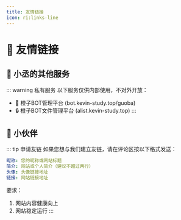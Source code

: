 ```yaml
---
title: 友情链接
icon: ri:links-line
---
```


# 🤝 友情链接

## 🌟 小丞的其他服务

<VPCard
  title="光遇身高查询"
  desc="免费查询国际服和测试服身高"
  logo="/logo.ico"
  link="http://sky.kevin-study.top"
  background="/img/sky-height.jpg"
/>
<VPCard
  title="🍊橙子BOT文件管理平台"
  desc="快速管理橙子BOT文件"
  logo="/logo.ico"
  link="http://alist.kevin-study.top"
  background="/img/sky-height.jpg"
/>

::: warning 私有服务
以下服务仅供内部使用，不对外开放：
- 🤖 橙子BOT管理平台 (bot.kevin-study.top/guoba)
- 🔒 橙子BOT文件管理平台 (alist.kevin-study.top)
:::

## 🌈 小伙伴

<VPCard
  title="腾讯机器人管理平台"
  desc="QQ机器人官方管理平台"
  logo="https://qq-mini-app-1251316161.cos.ap-guangzhou.myqcloud.com/images/Production/qq-platform-illustration.png"
  link="https://q.qq.com"
/>

<VPCard
  title="TRSS 脚本文档"
  desc="强大的 QQ 机器人部署脚本"
  logo="https://trss.me/苏半夏Q.png"
  link="https://trss.me"
/>

<VPCard
  title="椰奶插件文档"
  desc="Yunzai-Bot 的强大扩展插件"
  logo="https://github.com/yeyang52/yenai-plugin/raw/v2/resources/img/logo.gif"
  link="https://yenai-plugin-eta.vercel.app"
/>

::: tip 申请友链
如果您想与我们建立友链，请在评论区按以下格式发送：

```yaml
昵称: 您的昵称或网站标题
简介: 网站或个人简介（建议不超过两行）
头像: 头像链接地址
链接: 网站链接地址
```

要求：
1. 网站内容健康向上
2. 网站稳定运行
::: 